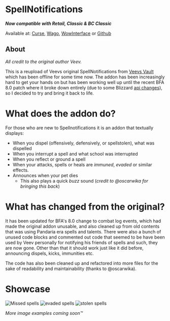 # SpellNotifications

_**Now compatible with Retail, Classic & BC Classic**_

Available at: [Curse], [Wago], [WowInterface] or [Github]

## About 
_All credit to the original author Veev._

This is a reupload of Veevs original SpellNotifications from [Veevs Vault](http://www.veevsvault.com/addons/) which has been offline for some time now. The addon has been increasingly hard to get your hands on but has been working well up until the recent BFA 8.0 patch where it broke down entirely (due to some Blizzard [api changes](https://us.battle.net/forums/en/wow/topic/20762318007)), so I decided to try and bring it back to life.

# What does the addon do?
For those who are new to Spellnotifications it is an addon that textually displays:

- When you dispel (offensively, defensively, or spellstolen), what was dispelled
- When you interrupt a spell and what school was interrupted
- When you reflect or ground a spell
- When your attacks, spells or heals are _immuned_, _evaded_ or similar effects.
- Announces when your pet dies
  - This also plays a quick _buzz_ sound (_credit to @oscarwika for bringing this back_)

# What has changed from the original?
It has been updated for BFA's 8.0 change to combat log events, which had made the original addon unusable, and also cleaned up from old contents that was using Pandaria era spells and talents. There were also a bunch of unused code blocks and commented out code that seemed to be have been used by Veev personally for notifying his friends of spells and such, they are now gone. Other than that it should work just like it did before, announcing dispels, kicks, immunities etc.

The code has also been cleaned up and refactored into more files for the sake of readability and maintainability (thanks to @oscarwika). 

# Showcase
![Missed spells](https://cdn.discordapp.com/attachments/249637569636204555/483729453260865536/unknown.png)
![evaded spells](https://user-images.githubusercontent.com/732505/119417757-d5361480-bcf6-11eb-98f6-a53e9d869633.png)
![stolen spells](https://user-images.githubusercontent.com/732505/119417851-0d3d5780-bcf7-11eb-9508-bb57e6a3fd4c.png)


_More image examples coming soon™_


[Curse]: https://www.curseforge.com/wow/addons/spellnotifications
[Wago]: https://addons.wago.io/addons/spellnotifications
[WowInterface]: https://www.wowinterface.com/downloads/fileinfo.php?id=26039
[Github]: https://github.com/jobackman/SpellNotifications/releases
